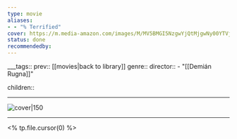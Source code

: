 ```yaml
---
type: movie
aliases:
- - "% Terrified"
cover: https://m.media-amazon.com/images/M/MV5BMGI5NzgwYjQtMjgwNy00YTVjLTk2ZDQtZjdhOWM0OGEyOTk5XkEyXkFqcGc@._V1_SX300.jpg
status: done
recommendedby:
---
```

___tags:: prev:: [[movies|back to library]]
genre::
director:: - "[[Demián Rugna]]"
  
children::
___
![cover|150](https://m.media-amazon.com/images/M/MV5BMGI5NzgwYjQtMjgwNy00YTVjLTk2ZDQtZjdhOWM0OGEyOTk5XkEyXkFqcGc@._V1_SX300.jpg)
___
<% tp.file.cursor(0) %>
